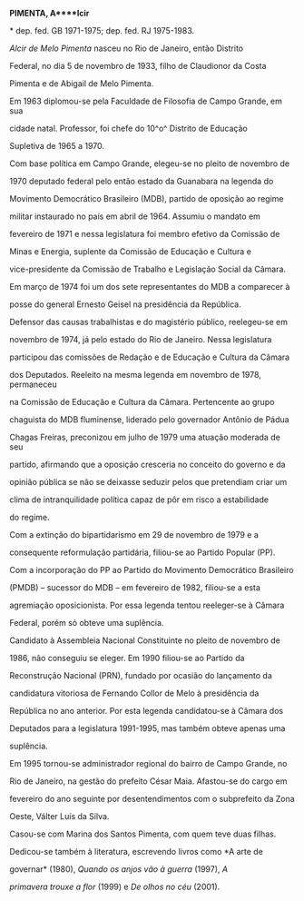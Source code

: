**PIMENTA, A****lcir**



\* dep. fed. GB 1971-1975; dep. fed. RJ 1975-1983.



*Alcir de Melo* *Pimenta* nasceu no Rio de Janeiro, então Distrito

Federal, no dia 5 de novembro de 1933, filho de Claudionor da Costa

Pimenta e de Abigail de Melo Pimenta.



Em 1963 diplomou-se pela Faculdade de Filosofia de Campo Grande, em sua

cidade natal. Professor, foi chefe do 10^o^ Distrito de Educação

Supletiva de 1965 a 1970.



Com base política em Campo Grande, elegeu-se no pleito de novembro de

1970 deputado federal pelo então estado da Guanabara na legenda do

Movimento Democrático Brasileiro (MDB), partido de oposição ao regime

militar instaurado no país em abril de 1964. Assumiu o mandato em

fevereiro de 1971 e nessa legislatura foi membro efetivo da Comissão de

Minas e Energia, suplente da Comissão de Educação e Cultura e

vice-presidente da Comissão de Trabalho e Legislação Social da Câmara.

Em março de 1974 foi um dos sete representantes do MDB a comparecer à

posse do general Ernesto Geisel na presidência da República.



Defensor das causas trabalhistas e do magistério público, reelegeu-se em

novembro de 1974, já pelo estado do Rio de Janeiro. Nessa legislatura

participou das comissões de Redação e de Educação e Cultura da Câmara

dos Deputados. Reeleito na mesma legenda em novembro de 1978, permaneceu

na Comissão de Educação e Cultura da Câmara. Pertencente ao grupo

chaguista do MDB fluminense, liderado pelo governador Antônio de Pádua

Chagas Freiras, preconizou em julho de 1979 uma atuação moderada de seu

partido, afirmando que a oposição cresceria no conceito do governo e da

opinião pública se não se deixasse seduzir pelos que pretendiam criar um

clima de intranquilidade política capaz de pôr em risco a estabilidade

do regime.



Com a extinção do bipartidarismo em 29 de novembro de 1979 e a

consequente reformulação partidária, filiou-se ao Partido Popular (PP).



Com a incorporação do PP ao Partido do Movimento Democrático Brasileiro

(PMDB) – sucessor do MDB – em fevereiro de 1982, filiou-se a esta

agremiação oposicionista. Por essa legenda tentou reeleger-se à Câmara

Federal, porém só obteve uma suplência.



Candidato à Assembleia Nacional Constituinte no pleito de novembro de

1986, não conseguiu se eleger. Em 1990 filiou-se ao Partido da

Reconstrução Nacional (PRN), fundado por ocasião do lançamento da

candidatura vitoriosa de Fernando Collor de Melo à presidência da

República no ano anterior. Por esta legenda candidatou-se à Câmara dos

Deputados para a legislatura 1991-1995, mas também obteve apenas uma

suplência.



Em 1995 tornou-se administrador regional do bairro de Campo Grande, no

Rio de Janeiro, na gestão do prefeito César Maia. Afastou-se do cargo em

fevereiro do ano seguinte por desentendimentos com o subprefeito da Zona

Oeste, Válter Luís da Silva.



Casou-se com Marina dos Santos Pimenta, com quem teve duas filhas.



Dedicou-se também à literatura, escrevendo livros como *A arte de

governar* (1980), *Quando os* *anjos vão à guerra* (1997), *A*

*primavera trouxe a flor* (1999) e *De* *olhos* *no céu* (2001).



